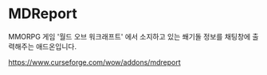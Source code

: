 # MDReport
MMORPG 게임 '월드 오브 워크래프트' 에서 소지하고 있는 쐐기돌 정보를 채팅창에 출력해주는 애드온입니다.

https://www.curseforge.com/wow/addons/mdreport
